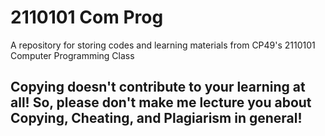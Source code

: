 # 2110101 Com Prog

A repository for storing codes and learning materials from CP49's 2110101 Computer Programming Class

## Copying doesn't contribute to your learning at all! So, please don't make me lecture you about Copying, Cheating, and Plagiarism in general! 

### <Insert an angry face image here>
